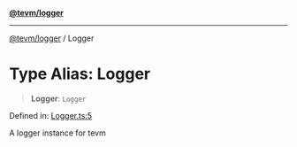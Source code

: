[**@tevm/logger**](../README.md)

***

[@tevm/logger](../globals.md) / Logger

# Type Alias: Logger

> **Logger**: `Logger`

Defined in: [Logger.ts:5](https://github.com/evmts/tevm-monorepo/blob/main/packages/logger/src/Logger.ts#L5)

A logger instance for tevm
